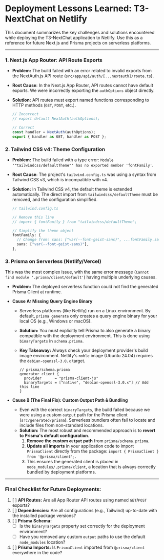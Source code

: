 # Deployment Lessons Learned: T3-NextChat on Netlify

This document summarizes the key challenges and solutions encountered while deploying the T3-NextChat application to Netlify. Use this as a reference for future Next.js and Prisma projects on serverless platforms.

---

### 1. Next.js App Router: API Route Exports

*   **Problem:** The build failed with an error related to invalid exports from the NextAuth.js API route (`src/app/api/auth/[...nextauth]/route.ts`).
*   **Root Cause:** In the Next.js App Router, API routes cannot have default exports. We were incorrectly exporting the `authOptions` object directly.
*   **Solution:** API routes must export named functions corresponding to HTTP methods (`GET`, `POST`, etc.).

    ```typescript
    // Incorrect
    // export default NextAuth(authOptions);

    // Correct
    const handler = NextAuth(authOptions);
    export { handler as GET, handler as POST };
    ```

### 2. Tailwind CSS v4: Theme Configuration

*   **Problem:** The build failed with a type error: `Module '"tailwindcss/defaultTheme"' has no exported member 'fontFamily'`.
*   **Root Cause:** The project's `tailwind.config.ts` was using a syntax from Tailwind CSS v3, which is incompatible with v4.
*   **Solution:** In Tailwind CSS v4, the default theme is extended automatically. The direct import from `tailwindcss/defaultTheme` must be removed, and the configuration simplified.

    ```typescript
    // tailwind.config.ts

    // Remove this line
    // import { fontFamily } from "tailwindcss/defaultTheme";

    // Simplify the theme object
    fontFamily: {
      // Change from: sans: ["var(--font-geist-sans)", ...fontFamily.sans],
      sans: ["var(--font-geist-sans)"],
    },
    ```

### 3. Prisma on Serverless (Netlify/Vercel)

This was the most complex issue, with the same error message (`Cannot find module '.prisma/client/default'`) having multiple underlying causes.

*   **Problem:** The deployed serverless function could not find the generated Prisma Client at runtime.

*   **Cause A: Missing Query Engine Binary**
    *   Serverless platforms (like Netlify) run on a Linux environment. By default, `prisma generate` only creates a query engine binary for your local OS (e.g., Windows or macOS).
    *   **Solution:** You must explicitly tell Prisma to also generate a binary compatible with the deployment environment. This is done using `binaryTargets` in `schema.prisma`.
    *   **Key Takeaway:** Always check your deployment provider's build image environment. Netlify's `noble` image (Ubuntu 24.04) requires the `debian-openssl-3.0.x` target.

        ```prisma
        // prisma/schema.prisma
        generator client {
          provider      = "prisma-client-js"
          binaryTargets = ["native", "debian-openssl-3.0.x"] // Add this line
        }
        ```

*   **Cause B (The Final Fix): Custom Output Path & Bundling**
    *   Even with the correct `binaryTargets`, the build failed because we were using a custom `output` path for the Prisma client (`src/generated/prisma`). Serverless bundlers often fail to locate and include files from non-standard locations.
    *   **Solution:** The most robust and recommended approach is to **revert to Prisma's default configuration**.
        1.  **Remove the custom `output` path** from `prisma/schema.prisma`.
        2.  **Update all imports** in your application code to import `PrismaClient` directly from the package: `import { PrismaClient } from '@prisma/client';`.
        3.  This ensures the generated client is placed in `node_modules/.prisma/client`, a location that is always correctly bundled by deployment platforms.

---

### Final Checklist for Future Deployments:

1.  [ ] **API Routes:** Are all App Router API routes using named `GET`/`POST` exports?
2.  [ ] **Dependencies:** Are all configurations (e.g., Tailwind) up-to-date with the installed package versions?
3.  [ ] **Prisma Schema:**
    *   [ ] Is the `binaryTargets` property set correctly for the deployment environment?
    *   [ ] Have you removed any custom `output` paths to use the default `node_modules` location?
4.  [ ] **Prisma Imports:** Is `PrismaClient` imported from `@prisma/client` everywhere in the code?
